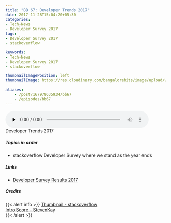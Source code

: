 ```yaml
---
title: "BB 67: Developer Trends 2017"
date: 2017-11-28T15:04:20+05:30
categories:
- Tech-News
- Developer Survey 2017
tags:
- Developer Survey 2017
- stackoverflow

keywords:
- Tech-News
- Developer Survey 2017
- stackoverflow

thumbnailImagePosition: left
thumbnailImage: https://res.cloudinary.com/bangalorebits/image/upload/w_600,h_600,c_fill,r_max/v1517410321/bb-episode-assets/bb67-thumbnail.png

aliases:
    - /post/167978635934/bb67
    - /episodes/bb67
---
```

<audio controls="controls" controls style="width: 450px;" preload="none" id="audio_player"><source  src='http://bangalorebits.s3.amazonaws.com/2017/BB_EP67_2017-48.mp3' type="audio/mp3">  </audio>
<BR>
Developer Trends 2017
 <!--more-->

##### Topics in order
*   stackoverflow Developer Survey where we stand as the year ends

##### Links
*   [Developer Survey Results 2017](https://insights.stackoverflow.com/survey/2017)

##### Credits

{{< alert info  >}}
  [Thumbnail - stackoverflow](http://stackoverflow.com) <BR>
  [Intro Score - StevenKay](https://plus.google.com/+StevenKay_Detachment)<BR>
{{< /alert >}}
